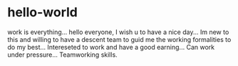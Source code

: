 # hello-world
work is everything...
hello everyone,  I wish u to have a nice day...
Im new to this and willing to have a descent team to guid me the working formalities to do my best...
Intereseted to work and have a good earning...
Can work under pressure...
Teamworking skills.
